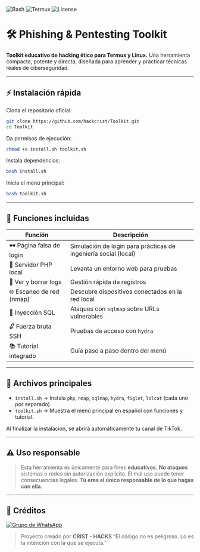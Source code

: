![Bash](https://img.shields.io/badge/Bash-4.4+-blue?logo=gnubash&logoColor=white)
![Termux](https://img.shields.io/badge/Compatible-Termux%20%7C%20Linux-orange)
![License](https://img.shields.io/badge/Licencia-Educativa-red)

# 🛠️ Phishing & Pentesting Toolkit

**Toolkit educativo de hacking ético para Termux y Linux.**
Una herramienta compacta, potente y directa, diseñada para aprender y practicar técnicas reales de ciberseguridad.

---

## ⚡ Instalación rápida

Clona el repositorio oficial:

```bash
git clone https://github.com/hackcrist/Toolkit.git
cd Toolkit
```

Da permisos de ejecución:

```bash
chmod +x install.sh toolkit.sh
```

Instala dependencias:

```bash
bash install.sh
```

Inicia el menú principal:

```bash
bash toolkit.sh
```

---

## 🧰 Funciones incluidas

| Función                  | Descripción                                                    |
|--------------------------|----------------------------------------------------------------|
| 🕶️ Página falsa de login | Simulación de login para prácticas de ingeniería social (local) |
| 🔌 Servidor PHP local    | Levanta un entorno web para pruebas                            |
| 🧾 Ver y borrar logs     | Gestión rápida de registros                                    |
| 🌐 Escaneo de red (nmap) | Descubre dispositivos conectados en la red local               |
| 💉 Inyección SQL         | Ataques con `sqlmap` sobre URLs vulnerables                    |
| 🔓 Fuerza bruta SSH      | Pruebas de acceso con `hydra`                                  |
| 📚 Tutorial integrado    | Guía paso a paso dentro del menú                               |

---

## 📁 Archivos principales

- `install.sh` → Instala `php`, `nmap`, `sqlmap`, `hydra`, `figlet`, `lolcat` (cada uno por separado).
- `toolkit.sh` → Muestra el menú principal en español con funciones y tutorial.

Al finalizar la instalación, se abrirá automáticamente tu canal de TikTok.

---

## ⚠️ Uso responsable

> Esta herramienta es únicamente para fines **educativos**.
> **No ataques** sistemas o redes sin autorización explícita.
> El mal uso puede tener consecuencias legales.
> **Tú eres el único responsable de lo que hagas con ella.**

---

## 👾 Créditos

[![Grupo de WhatsApp](https://img.shields.io/badge/WhatsApp%20Grupo-Unirse-25D366?style=for-the-badge&logo=whatsapp&logoColor=white)](https://chat.whatsapp.com/GzBSj4WOX767tk1we1vTYH)

> Proyecto creado por **CRIST - HACKS**
> “El código no es peligroso. Lo es la intención con la que se ejecuta.”
